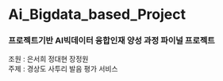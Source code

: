 # Ai_Bigdata_based_Project
### 프로젝트기반 AI빅데이터 융합인재 양성 과정 파이널 프로젝트  
조원 : 은서희 정대현 장정원  
주제 : 경상도 사투리 발음 평가 서비스  
